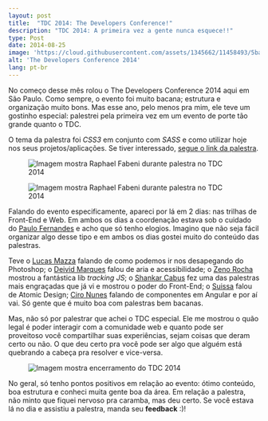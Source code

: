 ```yaml
---
layout: post
title:  "TDC 2014: The Developers Conference!"
description: "TDC 2014: A primeira vez a gente nunca esquece!!"
type: Post
date: 2014-08-25
image: 'https://cloud.githubusercontent.com/assets/1345662/11458493/5bad202e-96a8-11e5-9558-e5cfc97c157e.jpg'
alt: 'The Developers Conference 2014'
lang: pt-br
---
```


No começo desse mês rolou o The Developers Conference 2014 aqui em São Paulo. Como sempre, o evento foi muito bacana; estrutura e organização muito bons. Mas esse ano, pelo menos pra mim, ele teve um gostinho especial: palestrei pela primeira vez em um evento de porte tão grande quanto o TDC.

O tema da palestra foi <i>CSS3</i> em conjunto com <i>SASS</i> e como utilizar hoje nos seus projetos/aplicações. Se tiver interessado, [segue o link da palestra](https://speakerdeck.com/raphaelfabeni/keep-calm-and-lets-play-css3).

<figure class="text-center loading">
    <img src="https://cloud.githubusercontent.com/assets/1345662/11458490/5baae0fc-96a8-11e5-91d7-4b306b9bcba1.jpg" alt="Imagem mostra Raphael Fabeni durante palestra no TDC 2014">
</figure>

<figure class="text-center loading">
    <img src="https://cloud.githubusercontent.com/assets/1345662/11458492/5bac39ca-96a8-11e5-9975-95b60233a28a.jpg" alt="Imagem mostra Raphael Fabeni durante palestra no TDC 2014">
</figure>

Falando do evento especificamente, apareci por lá em 2 dias: nas trilhas de Front-End e Web. Em ambos os dias a coordenação estava sob o cuidado do [Paulo Fernandes](https://twitter.com/paulofernandesj) e acho que só tenho elogios. Imagino que não seja fácil organizar algo desse tipo e em ambos os dias gostei muito do conteúdo das palestras.

Teve o [Lucas Mazza](https://twitter.com/lucasmazza) falando de como podemos ir nos desapegando do Photoshop; o [Deivid Marques](https://twitter.com/deividmarques) falou de aria e acessibilidade; o [Zeno Rocha](https://twitter.com/zenorocha) mostrou a fantástica lib _tracking JS_; o [Shankar Cabus](https://twitter.com/ShankarCabus) fez uma das palestras mais engraçadas que já vi e mostrou o poder do Front-End; o [Suissa](https://twitter.com/osuissa) falou de Atomic Design; [Ciro Nunes](https://twitter.com/cironunesdev) falando de componentes em Angular e por aí vai. Só gente que é muito boa com palestras bem bacanas.

Mas, não só por palestrar que achei o TDC especial. Ele me mostrou o quão legal é poder interagir com a comunidade web e quanto pode ser proveitoso você compartilhar suas experiências, sejam coisas que deram certo ou não. O que deu certo pra você pode ser algo que alguém está quebrando a cabeça pra resolver e vice-versa.

<figure class="text-center loading">
    <img src="https://cloud.githubusercontent.com/assets/1345662/11458491/5bab9b00-96a8-11e5-9313-380d758a6b9e.jpg" alt="Imagem mostra encerramento do TDC 2014">
</figure>

No geral, só tenho pontos positivos em relação ao evento: ótimo conteúdo, boa estrutura e conheci muita gente boa da área. Em relação a palestra, não minto que fiquei nervoso pra caramba, mas deu certo. Se você estava lá no dia e assistiu a palestra, manda seu <strong>feedback</strong> :)!

<figure class="loading">
    <script class="speakerdeck-embed" data-id="f7eeb1e0fe7e0131686a0a1a6d90c60b" data-ratio="1.33333333333333" src="//speakerdeck.com/assets/embed.js"></script>
</figure>
